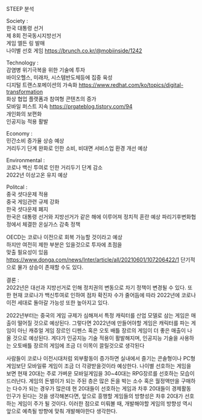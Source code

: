 STEEP 분석

Society :   
한국 대통령 선거  
제 8회 전국동시지방선거   
게임 엘든 링 발매   
나이별 선호 게임 https://brunch.co.kr/@mobiinside/1242

Technology :   
감염병 위기극복을 위한 기술에 투자   
바이오헬스, 미래차, 시스템반도체등에 집중 육성   
디지털 트랜스포메이션의 가속화   https://www.redhat.com/ko/topics/digital-transformation  
화상 협업 플랫폼과 참여형 콘텐츠의 증가   
모바일 퍼스트 지속   https://prgateblog.tistory.com/94  
개인화의 보편화   
인공지능 적용 활발   

Economy :   
민간소비 증가율 상승 예상    
거리두기 단계 완화로 인한 소비, 비대면 서비스업 환경 개선 예상   

Environmental :   
코로나 백신 투여로 인한 거리두기 단계 감소   
2022년 이상고온 유지 예상   

Politcal :    
중국 셧다운제 적용   
중국 게임관련 규제 강화   
한국 셧다운제 폐지   
한국은 대통령 선거와 지방선거가 같은 해에 이루어져 정치적 혼란 예상
파리기후변화협정에서 체결한 온실가스 감축 정책

OECD는 코로나 이전으로 회복 가능할 것이라고 예상   
하지만 여전히 제한 부분은 있을것으로 투자에 초점을   
맞출 필요성이 있음   
https://www.donga.com/news/Inter/article/all/20210601/107206422/1
단기적으로 물가 상승이 존재할 수도 있다.   

결론 :   
2022년은 대선과 지방선거로 인해 정치권의 변동으로 차기 정책이 변경될 수 있다.
또한 현재 코로나가 백신투여로 인하여 점차 확진자 수가 줄어듬에 따라 2022년에 코로나 이전 세대로 돌아갈 가능성 또한 높아지고 있다.

2022년부터는 중국의 게임 규제가 심해져서 특정 캐릭터를 산업 모델로 삼는 게임은 매출이 떨어질 것으로 예상된다. 
그렇다면 2022년에 만들어야할 게임은 캐릭터를 파는 게임이 아닌 캐쥬얼 게임 장르인 디펜스 혹은 오토 배틀 장르의 게임이 더 좋은 매출이 나올 것으로 예상된다.
게다가 인공지능 기술 적용이 활발해지며, 인공지능 기술을 사용하는 오토배틀 장르의 게임에 조금 더 이목이 끌릴것으로 생각된다

사람들이 코로나 이전시대처럼 외부활동이 증가하면 실내에서 즐기는 콘솔형이나 PC형 게임보단 모바일류 게임이 조금 더 각광받을것이라 예상한다.
나이별 선호하는 게임을 보면 현재 20대는 주로 가벼운 모바일게임을 30~40대는 RPG장르를 선호하는 모습이 드러난다.
게임의 돈벌이가 되는 주된 층은 많은 돈을 박는 소수 혹은 월정액만을 구매하는 다수가 되는 경우가 많은데 현 20대들이 선호하는 게임과 차후 20대들이
경제활동 인구가 된다는 것을 생각해본다면, 앞으로 흥행할 게임들의 방향성은 차후 20대가 선호하는 게임이 주가 될 것이다.
이러한 점으로 미뤄볼 때, 개발해야할 게임의 방향성 역시 앞으로 예측될 방향에 맞춰 개발해야한다 생각한다.




